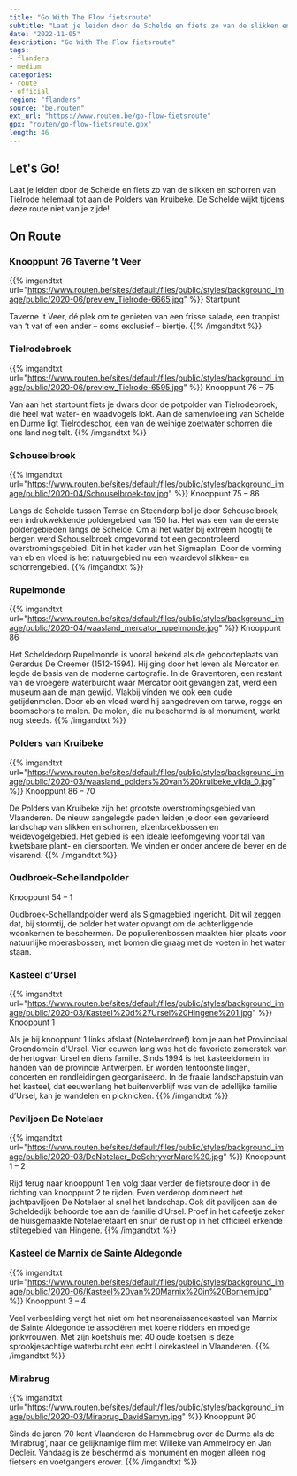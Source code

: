 ```yaml
---
title: "Go With The Flow fietsroute"
subtitle: "Laat je leiden door de Schelde en fiets zo van de slikken en schorren van Tielrode helemaal tot aan de Polders van Kruibeke"
date: "2022-11-05"
description: "Go With The Flow fietsroute"
tags:
- flanders
- medium
categories:
- route
- official
region: "flanders"
source: "be.routen"
ext_url: "https://www.routen.be/go-flow-fietsroute"
gpx: "routen/go-flow-fietsroute.gpx"
length: 46
---
```


## Let's Go!

Laat je leiden door de Schelde en fiets zo van de slikken en schorren van Tielrode helemaal tot aan de Polders van Kruibeke. De Schelde wijkt tijdens deze route niet van je zijde!

## On Route

### Knooppunt 76 Taverne ’t Veer

{{% imgandtxt url="https://www.routen.be/sites/default/files/public/styles/background_image/public/2020-06/preview_Tielrode-6665.jpg" %}}
Startpunt

Taverne 't Veer, dé plek om te genieten van een frisse salade, een trappist van ‘t vat of een ander – soms exclusief – biertje.
{{% /imgandtxt %}}

### Tielrodebroek

{{% imgandtxt url="https://www.routen.be/sites/default/files/public/styles/background_image/public/2020-06/preview_Tielrode-6595.jpg" %}}
Knooppunt 76 – 75

Van aan het startpunt fiets je dwars door de potpolder van Tielrodebroek, die heel wat water- en waadvogels lokt. Aan de samenvloeiing van Schelde en Durme ligt Tielrodeschor, een van de weinige zoetwater schorren die ons land nog telt.
{{% /imgandtxt %}}

### Schouselbroek

{{% imgandtxt url="https://www.routen.be/sites/default/files/public/styles/background_image/public/2020-04/Schouselbroek-tov.jpg" %}}
Knooppunt 75 – 86

Langs de Schelde tussen Temse en Steendorp bol je door Schouselbroek, een indrukwekkende poldergebied van 150 ha. Het was een van de eerste poldergebieden langs de Schelde. Om al het water bij extreem hoogtij te bergen werd Schouselbroek omgevormd tot een gecontroleerd overstromingsgebied. Dit in het kader van het Sigmaplan. Door de vorming van eb en vloed is het natuurgebied nu een waardevol slikken- en schorrengebied.
{{% /imgandtxt %}}

### Rupelmonde

{{% imgandtxt url="https://www.routen.be/sites/default/files/public/styles/background_image/public/2020-04/waasland_mercator_rupelmonde.jpg" %}}
Knooppunt 86

Het Scheldedorp Rupelmonde is vooral bekend als de geboorteplaats van Gerardus De Creemer (1512-1594). Hij ging door het leven als Mercator en legde de basis van de moderne cartografie. In de Graventoren, een restant van de vroegere waterburcht waar Mercator ooit gevangen zat, werd een museum aan de man gewijd. Vlakbij vinden we ook een oude getijdenmolen. Door eb en vloed werd hij aangedreven om tarwe, rogge en boomschors te malen. De molen, die nu beschermd is al monument, werkt nog steeds.
{{% /imgandtxt %}}

### Polders van Kruibeke

{{% imgandtxt url="https://www.routen.be/sites/default/files/public/styles/background_image/public/2020-03/waasland_polders%20van%20kruibeke_vilda_0.jpg" %}}
Knooppunt 86 – 70

De Polders van Kruibeke zijn het grootste overstromingsgebied van Vlaanderen. De nieuw aangelegde paden leiden je door een gevarieerd landschap van slikken en schorren, elzenbroekbossen en weidevogelgebied. Het gebied is een ideale leefomgeving voor tal van kwetsbare plant- en diersoorten. We vinden er onder andere de bever en de visarend.
{{% /imgandtxt %}}

### Oudbroek-Schellandpolder

Knooppunt 54 – 1

Oudbroek-Schellandpolder werd als Sigmagebied ingericht. Dit wil zeggen dat, bij stormtij, de polder het water opvangt om de achterliggende woonkernen te beschermen. De populierenbossen maakten hier plaats voor natuurlijke moerasbossen, met bomen die graag met de voeten in het water staan.

### Kasteel d’Ursel

{{% imgandtxt url="https://www.routen.be/sites/default/files/public/styles/background_image/public/2020-03/Kasteel%20d%27Ursel%20Hingene%201.jpg" %}}
Knooppunt 1

Als je bij knooppunt 1 links afslaat (Notelaerdreef) kom je aan het Provinciaal Groendomein d'Ursel. Vier eeuwen lang was het de favoriete zomerstek van de hertogvan Ursel en diens familie. Sinds 1994 is het kasteeldomein in handen van de provincie Antwerpen. Er worden tentoonstellingen, concerten en rondleidingen georganiseerd. In de fraaie landschapstuin van het kasteel, dat eeuwenlang het buitenverblijf was van de adellijke familie d’Ursel, kan je wandelen en picknicken.
{{% /imgandtxt %}}

### Paviljoen De Notelaer

{{% imgandtxt url="https://www.routen.be/sites/default/files/public/styles/background_image/public/2020-03/DeNotelaer_DeSchryverMarc%20.jpg" %}}
Knooppunt 1 – 2

Rijd terug naar knooppunt 1 en volg daar verder de fietsroute door in de richting van knooppunt 2 te rijden. Even verderop domineert het jachtpaviljoen De Notelaer al snel het landschap. Ook dit paviljoen aan de Scheldedijk behoorde toe aan de familie d’Ursel. Proef in het cafeetje zeker de huisgemaakte Notelaeretaart en snuif de rust op in het officieel erkende stiltegebied van Hingene.
{{% /imgandtxt %}}

### Kasteel de Marnix de Sainte Aldegonde

{{% imgandtxt url="https://www.routen.be/sites/default/files/public/styles/background_image/public/2020-06/Kasteel%20van%20Marnix%20in%20Bornem.jpg" %}}
Knooppunt 3 – 4

Veel verbeelding vergt het niet om het neorenaissancekasteel van Marnix de Sainte Aldegonde te associëren met koene ridders en moedige jonkvrouwen. Met zijn koetshuis met 40 oude koetsen is deze sprookjesachtige waterburcht een echt Loirekasteel in Vlaanderen.
{{% /imgandtxt %}}

### Mirabrug

{{% imgandtxt url="https://www.routen.be/sites/default/files/public/styles/background_image/public/2020-03/Mirabrug_DavidSamyn.jpg" %}}
Knooppunt 90

Sinds de jaren ’70 kent Vlaanderen de Hammebrug over de Durme als de ‘Mirabrug’, naar de gelijknamige film met Willeke van Ammelrooy en Jan Decleir. Vandaag is ze beschermd als monument en mogen alleen nog fietsers en voetgangers erover.
{{% /imgandtxt %}}


